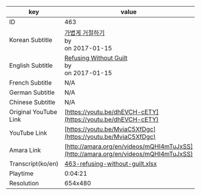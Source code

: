 |  key  |  value  |
|-------|---------|
| ID            | 463 |
| Korean Subtitle | [가볍게 거절하기](https://github.com/jungtosociety/dharma-qna/raw/master/sub/463/ko-463-refusing-without-guilt.sbv)<br>by <br>on 2017-01-15<br>|
| English Subtitle | [Refusing Without Guilt](https://github.com/jungtosociety/dharma-qna/raw/master/sub/463/en-463-refusing-without-guilt.sbv)<br>by <br>on 2017-01-15<br>|
| French Subtitle | N/A |
| German Subtitle | N/A |
| Chinese Subtitle | N/A |
| Original YouTube Link  | [https://youtu.be/dhEVCH-cETY](https://youtu.be/dhEVCH-cETY) |
| YouTube Link  | [https://youtu.be/MviaC5XfDgc](https://youtu.be/MviaC5XfDgc) |
| Amara Link    | [http://amara.org/en/videos/mQHI4mTuJxSS](http://amara.org/en/videos/mQHI4mTuJxSS) |
| Transcript(ko/en) | [463-refusing-without-guilt.xlsx](https://github.com/jungtosociety/dharma-qna/raw/master/sub/463/463-refusing-without-guilt.xlsx) |
| Playtime | 0:04:21 |
| Resolution | 654x480|
